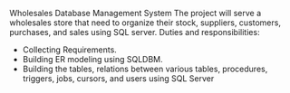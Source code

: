 Wholesales Database Management System
The project will serve a wholesales store that need to organize their stock, suppliers, customers, purchases, and sales using SQL server.
Duties and responsibilities:
- Collecting Requirements.
- Building ER modeling using SQLDBM.
- Building the tables, relations between various tables, procedures, triggers, jobs, cursors, and users using SQL Server
